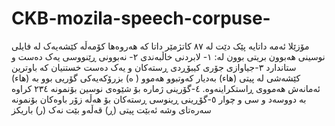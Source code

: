 # CKB-mozila-speech-corpuse-
مۆزێلا  ئەمە داتایە پێک دێت لە ٨٧ کاتژمێر داتا  کە هەروەها کۆمەڵە کێشەیەک لە فایلی نوسینی هەبوون  بریتی بوون لە: ١- لابردنی خاڵبەندی   ٢- نەبوونی ڕێنووسی یەک دەست و ستاندارد  ٣-جیاوازی جۆری کیبۆڕدی ڕستەکان و یەک دەست خستنیان کە  باوترین کێشەشی لە پیتی (هاء) بەدیار کەوتبوو هەموو  ( ە) بزرۆکەیەکی گۆریی بوو بە (هاء) ئەمانەش هەمووی  ڕاستکراینەوە.  ٤-گۆرینی ژمارە بۆ شێوەی نوسین بۆنمونە  ٢٣٤   کراوە بە دووسەد و سی و چوار   ٥-گۆڕینی ڕینوسی ڕستەکان بۆ هەڵە زۆر باوەکان بۆنمونە  سەرەتای وشە ئەبێت پیتی (ڕ) قەڵەو بێت نەک (ر) باریکز 
